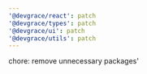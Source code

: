 ```yaml
---
'@devgrace/react': patch
'@devgrace/types': patch
'@devgrace/ui': patch
'@devgrace/utils': patch
---
```


chore: remove unnecessary packages'
